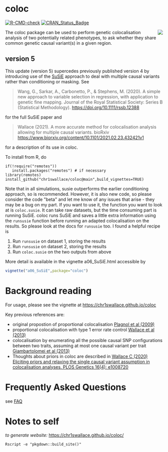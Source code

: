 coloc
=====

[![R-CMD-check](https://github.com/pc494/coloc/workflows/R-CMD-check/badge.svg)](https://github.com/pc494/coloc/actions)
[![CRAN_Status_Badge](https://www.r-pkg.org/badges/version/coloc)](https://cran.r-project.org/package=coloc)

<img src="man/figures/logo30.png" align="right" />
The coloc package can be used to perform genetic colocalisation
analysis of two potentially related phenotypes, to ask whether they
share common genetic causal variant(s) in a given region. 

<!-- ## susie branch -->

<!-- This is a development branch of coloc.  User beware!  If you get strange answers, it could be a bug in my code.  Please let me know, and send me enough information to try and track it down.  A working example with a slimmed down dataset is a great help. -->

## version 5

This update (version 5) supercedes previously published version 4 by introducing use of the [SuSiE](https://stephenslab.github.io/susieR/index.html) approach to deal with multiple causal variants rather than conditioning or masking.  See 

> Wang, G., Sarkar, A., Carbonetto, P., & Stephens, M. (2020). A simple new approach to variable selection in regression, with application to genetic fine mapping. Journal of the Royal Statistical Society: Series B (Statistical Methodology). https://doi.org/10.1111/rssb.12388

for the full SuSiE paper and 

> Wallace (2021). A more accurate method for colocalisation analysis allowing for multiple causal variants. bioRxiv https://www.biorxiv.org/content/10.1101/2021.02.23.432421v1

for a description of its use in coloc.

To install from R, do
```
if(!require("remotes"))
   install.packages("remotes") # if necessary
library(remotes)
install_github("chr1swallace/coloc@main",build_vignettes=TRUE)
```

Note that in all simulations, susie outperforms the earlier conditioning approach, so is recommended.
However, it is also new code, so please consider the code "beta" and let me know of any issues that arise - they may be a bug on my part.  If you want to use it, the function you want to look at is `coloc.susie`. It can take raw datasets, but the time consuming part is running SuSiE.  coloc runs SuSiE and saves a little extra information using the `runsusie` function before running an adapted colocalisation on the results.  So please look at the docs for `runsusie` too. I found a helpful recipe is
1. Run `runsusie` on dataset 1, storing the results
2. Run `runsusie` on dataset 2, storing the results
3. Run `coloc.susie` on the two outputs from above

More detail is available in the vignette a06_SuSiE.html accessible by

``` R
vignette("a06_SuSiE",package="coloc")
```

<!-- ## version 4 -->

<!-- This is an updated version of coloc.  I have tested it, but there may be bugs. Please test it, and let me know whether it works or not (both kinds of feedback useful!).   -->

<!-- It is not yet on CRAN. To install the new version, do -->
<!-- ``` -->
<!-- if(!require("remotes")) -->
<!--    install.packages("remotes") # if necessary -->
<!-- library(remotes) -->
<!-- install_github("chr1swallace/coloc") -->
<!-- ``` -->


# Background reading

For usage, please see the vignette at https://chr1swallace.github.io/coloc

Key previous references are:
- original propostion of proportional colocalisation [Plagnol et al (2009)](https://pubmed.ncbi.nlm.nih.gov/19039033/)
- proportional colocalisation with type 1 error rate control [Wallace et al (2013)](https://onlinelibrary.wiley.com/doi/abs/10.1002/gepi.21765)
- colocalisation by enumerating all the possible causal SNP configurations between two traits, assuming at most one causal variant per trait [Giambartolomei et al (2013)](https://journals.plos.org/plosgenetics/article?id=10.1371/journal.pgen.1004383)
- Thoughts about priors in coloc are described in [Wallace C (2020) Eliciting priors and relaxing the single causal variant assumption in colocalisation analyses. PLOS Genetics 16(4): e1008720](https://doi.org/10.1371/journal.pgen.1008720)

# Frequently Asked Questions

see [FAQ](https://chr1swallace.github.io/coloc/FAQ.html)

# Notes to self

<!-- *to generate vignettes:* -->
<!-- ``` -->
<!-- cp vignettes/colocqq-tests.R.tospin vignettes/colocqq-tests.R && Rscript -e 'knitr::spin("vignettes/colocqq-tests.R",knit=FALSE); devtools::build_vignettes()' -->
<!-- ``` -->

*to generate website:*
https://chr1swallace.github.io/coloc/
```
Rscript -e "pkgdown::build_site()"
```
